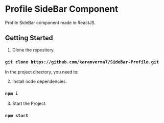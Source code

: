 # Profile SideBar Component

Profile SideBar component made in ReactJS.

## Getting Started

1. Clone the repository.
### `git clone https://github.com/karanverma7/SideBar-Profile.git`

In the project directory, you need to:

2. Install node dependencies.
### `npm i`

3. Start the Project.
### `npm start`
